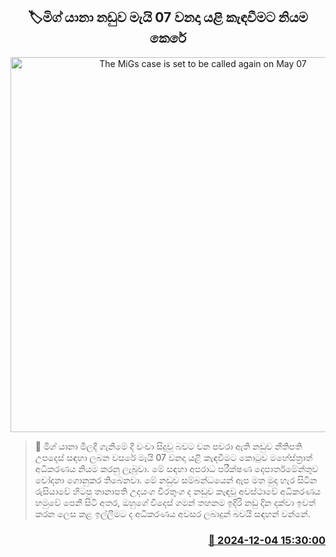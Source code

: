 <p align='center'><b><h2 align='center' title='The MiGs case is set to be called again on May 07'>🏷මිග් යානා නඩුව මැයි 07 වනදා යළි කැඳවීමට නියම කෙරේ</h2></b></p>
<p align='center'><img src='https://helakuru.sgp1.cdn.digitaloceanspaces.com/esana/images/lib/court-2[1].jpg' width='600' alt='The MiGs case is set to be called again on May 07'></p>

>📝 මිග් යානා මිලදී ගැනිමේ දී වංචා සිදුවූ බවට වන පවරා ඇති නඩුව නීතිපති උපදෙස් සඳහා ලබන වසරේ මැයි 07 වනදා යළි කැඳවීමට කොටුව මහේස්ත්‍රාත් අධිකරණය නියම කරනු ලැබුවා.
මේ සඳහා අපරාධ පරීක්ෂණ දෙපාර්තමේන්තුව චෝදනා ගොනුකර තිබෙනවා.
මේ නඩුව සම්බන්ධයෙන් ඇප මත මුදා හැර සිටින රුසියාවේ හිටපු තානාපති උදයංග වීරතුංග ද නඩුව කැඳවූ අවස්ථාවේ අධිකරණය හමුවේ පෙනී සිටි අතර, ඔහුගේ විදෙස් ගමන් තහනම ඉදිරි නඩු දින දක්වා ඉවත් කරන ලෙස කළ ඉල්ලීමට ද අධිකරණය අවසර ලබාදුන් බවයි සඳහන් වන්නේ.


<h3 align='right'><a href='https://www.helakuru.lk/esana/p/105654/'>📅 2024-12-04 15:30:00</a></h3>
